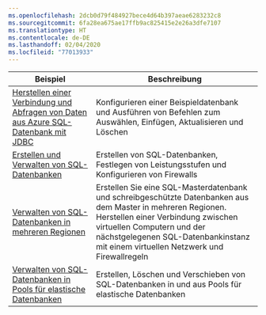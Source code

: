 ```yaml
---
ms.openlocfilehash: 2dcb0d79f484927bece4d64b397aeae6283232c8
ms.sourcegitcommit: 6fa28ea675ae17ffb9ac825415e2e26a3dfe7107
ms.translationtype: HT
ms.contentlocale: de-DE
ms.lasthandoff: 02/04/2020
ms.locfileid: "77013933"
---
```

|Beispiel   |Beschreibung  |
|---------|---------|
| [Herstellen einer Verbindung und Abfragen von Daten aus Azure SQL-Datenbank mit JDBC][4] | Konfigurieren einer Beispieldatenbank und Ausführen von Befehlen zum Auswählen, Einfügen, Aktualisieren und Löschen |
| [Erstellen und Verwalten von SQL-Datenbanken][1] | Erstellen von SQL-Datenbanken, Festlegen von Leistungsstufen und Konfigurieren von Firewalls|
| [Verwalten von SQL-Datenbanken in mehreren Regionen][2] | Erstellen Sie eine SQL-Masterdatenbank und schreibgeschützte Datenbanken aus dem Master in mehreren Regionen. Herstellen einer Verbindung zwischen virtuellen Computern und der nächstgelegenen SQL-Datenbankinstanz mit einem virtuellen Netzwerk und Firewallregeln | 
| [Verwalten von SQL-Datenbanken in Pools für elastische Datenbanken][3] | Erstellen, Löschen und Verschieben von SQL-Datenbanken in und aus Pools für elastische Datenbanken | 

[1]: https://github.com/Azure-Samples/sql-database-java-manage-db/
[2]: https://azure.microsoft.com/resources/samples/sql-database-java-manage-sql-databases-across-regions/
[3]: ../java-sdk-manage-sql-elastic-pools.md
[4]: https://docs.microsoft.com/azure/sql-database/sql-database-connect-query-java